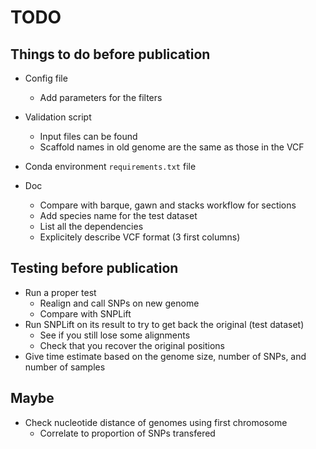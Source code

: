 # TODO

## Things to do before publication

- Config file
  - Add parameters for the filters

- Validation script
  - Input files can be found
  - Scaffold names in old genome are the same as those in the VCF

- Conda environment `requirements.txt` file

- Doc
  - Compare with barque, gawn and stacks workflow for sections
  - Add species name for the test dataset
  - List all the dependencies
  - Explicitely describe VCF format (3 first columns)

## Testing before publication
- Run a proper test
  - Realign and call SNPs on new genome
  - Compare with SNPLift
- Run SNPLift on its result to try to get back the original (test dataset)
  - See if you still lose some alignments
  - Check that you recover the original positions
- Give time estimate based on the genome size, number of SNPs, and number of samples

## Maybe
- Check nucleotide distance of genomes using first chromosome
  - Correlate to proportion of SNPs transfered
